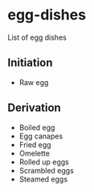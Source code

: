 # egg-dishes
List of egg dishes

## Initiation
- Raw egg

## Derivation
- Boiled egg
- Egg canapes
- Fried egg
- Omelette
- Rolled up eggs
- Scrambled eggs
- Steamed eggs
